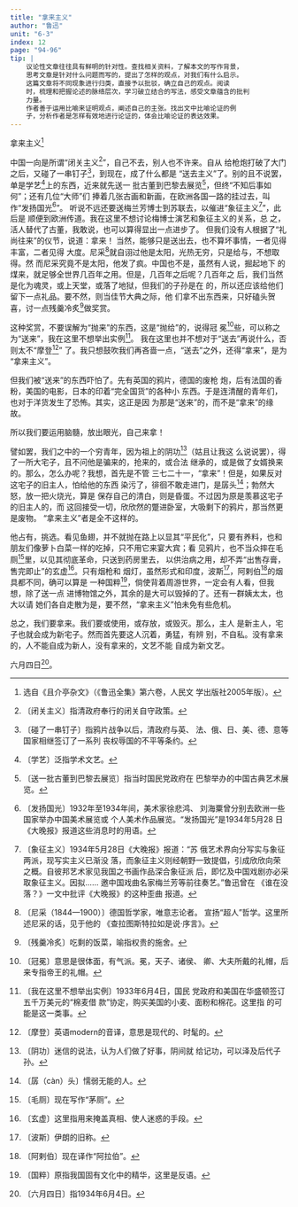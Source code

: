 ```yaml
---
title: "拿来主义"
author: "鲁迅"
unit: "6-3"
index: 12
page: "94-96"
tip: |
    议论性文章往往具有鲜明的针对性。查找相关资料，了解本文的写作背景，
    思考文章是针对什么问题而写的，提出了怎样的观点，对我们有什么启示。
    这篇文章将不同现象进行归类，直接予以批驳，确立自己的观点。阅读
    时，梳理和把握论述的脉络层次，学习破立结合的写法，感受文章蕴含的批判
    力量。
    作者善于运用比喻来证明观点，阐述自己的主张。找出文中比喻论证的例
    子，分析作者是怎样有效地进行论证的，体会比喻论证的表达效果。
---
```


拿来主义[^1-a]

中国一向是所谓“闭关主义[^1-b]”，自己不去，别人也不许来。自从
给枪炮打破了大门之后，又碰了一串钉子[^1-c]，到现在，成了什么都是
“送去主义”了。别的且不说罢，单是学艺[^1-d]上的东西，近来就先送一
批古董到巴黎去展览[^1-e]，但终“不知后事如何”；还有几位“大师”们
捧着几张古画和新画，在欧洲各国一路的挂过去，叫作“发扬国光[^1-f]”。
听说不远还要送梅兰芳博士到苏联去，以催进“象征主义[^1-g]”，此后是
顺便到欧洲传道。我在这里不想讨论梅博士演艺和象征主义的关系，总
之，活人替代了古董，我敢说，也可以算得显出一点进步了。
但我们没有人根据了“礼尚往来”的仪节，说道：拿来！
当然，能够只是送出去，也不算坏事情，一者见得丰富，二者见得
大度。尼采[^1-h]就自诩过他是太阳，光热无穷，只是给与，不想取得。然
而尼采究竟不是太阳，他发了疯。中国也不是，虽然有人说，掘起地下
的煤来，就足够全世界几百年之用。但是，几百年之后呢？几百年之
后，我们当然是化为魂灵，或上天堂，或落了地狱，但我们的子孙是在
的，所以还应该给他们留下一点礼品。要不然，则当佳节大典之际，他
们拿不出东西来，只好磕头贺喜，讨一点残羹冷炙[^1-i]做奖赏。

[^1-a]:  选自《且介亭杂文》（《鲁迅全集》第六卷，人民文
    学出版社2005年版）。
[^1-b]:  〔闭关主义〕指清政府奉行的闭关自守政策。
[^1-c]:  〔碰了一串钉子〕指鸦片战争以后，清政府与英、
    法、俄、日、美、德、意等国家相继签订了一系列
    丧权辱国的不平等条约。
[^1-d]:  〔学艺〕泛指学术文艺。
[^1-e]:  〔送一批古董到巴黎去展览〕指当时国民党政府在
    巴黎举办的中国古典艺术展览。
[^1-f]:  〔发扬国光〕1932年至1934年间，美术家徐悲鸿、
    刘海粟曾分别去欧洲一些国家举办中国美术展览或
    个人美术作品展览。“发扬国光”是1934年5月28
    日《大晚报》报道这些消息时的用语。
[^1-g]:  〔象征主义〕1934年5月28日《大晚报》报道：“苏
    俄艺术界向分写实与象征两派，现写实主义已渐没
    落，而象征主义则经朝野一致提倡，引成欣欣向荣
    之概。自彼邦艺术家见我国之书画作品深合象征派
    后，即忆及中国戏剧亦必采取象征主义。因拟……
    邀中国戏曲名家梅兰芳等前往奏艺。”鲁迅曾在
    《谁在没落？》一文中批评《大晚报》的这种歪曲
    报道。
[^1-h]:  〔尼采（1844—1900）〕德国哲学家，唯意志论者。
    宣扬“超人”哲学。这里所述尼采的话，见于他的
    《查拉图斯特拉如是说·序言》。
[^1-i]:  〔残羹冷炙〕吃剩的饭菜，喻指权贵的施舍。

这种奖赏，不要误解为“抛来”的东西，这是“抛给”的，说得冠
冕[^2-a]些，可以称之为“送来”，我在这里不想举出实例[^2-b]。
我在这里也并不想对于“送去”再说什么，否则太不“摩登[^2-c]”
了。我只想鼓吹我们再吝啬一点，“送去”之外，还得“拿来”，是为
“拿来主义”。

但我们被“送来”的东西吓怕了。先有英国的鸦片，德国的废枪
炮，后有法国的香粉，美国的电影，日本的印着“完全国货”的各种小
东西。于是连清醒的青年们，也对于洋货发生了恐怖。其实，这正是因
为那是“送来”的，而不是“拿来”的缘故。

所以我们要运用脑髓，放出眼光，自己来拿！

譬如罢，我们之中的一个穷青年，因为祖上的阴功[^2-d]（姑且让我这
么说说罢），得了一所大宅子，且不问他是骗来的，抢来的，或合法
继承的，或是做了女婿换来的。那么，怎么办呢？我想，首先是不管
三七二十一，“拿来”！但是，如果反对这宅子的旧主人，怕给他的东西
染污了，徘徊不敢走进门，是孱头[^2-e]；勃然大怒，放一把火烧光，算是
保存自己的清白，则是昏蛋。不过因为原是羡慕这宅子的旧主人的，而
这回接受一切，欣欣然的蹩进卧室，大吸剩下的鸦片，那当然更是废物。
“拿来主义”者是全不这样的。

他占有，挑选。看见鱼翅，并不就抛在路上以显其“平民化”，只
要有养料，也和朋友们像萝卜白菜一样的吃掉，只不用它来宴大宾；看
见鸦片，也不当众摔在毛厕[^2-f]里，以见其彻底革命，只送到药房里去，
以供治病之用，却不弄“出售存膏，售完即止”的玄虚[^2-g]。只有烟枪和
烟灯，虽然形式和印度，波斯[^2-h]，阿剌伯[^2-i]的烟具都不同，确可以算是
一种国粹[^2-j]，倘使背着周游世界，一定会有人看，但我想，除了送一点
进博物馆之外，其余的是大可以毁掉的了。还有一群姨太太，也大以请
她们各自走散为是，要不然，“拿来主义”怕未免有些危机。

[^2-a]:  〔冠冕〕意思是很体面，有气派。冕，天子、诸侯、
    卿、大夫所戴的礼帽，后来专指帝王的礼帽。
[^2-b]:  〔我在这里不想举出实例〕1933年6月4日，国民
    党政府和美国在华盛顿签订五千万美元的“棉麦借
    款”协定，购买美国的小麦、面粉和棉花。这里指
    的可能是这一类事。
[^2-c]:  〔摩登〕英语modern的音译，意思是现代的、时髦的。
[^2-d]:  〔阴功〕迷信的说法，认为人们做了好事，阴间就
    给记功，可以泽及后代子孙。
[^2-e]:  〔孱（càn）头〕懦弱无能的人。
[^2-f]:  〔毛厕〕现在写作“茅厕”。
[^2-g]:  〔玄虚〕这里指用来掩盖真相、使人迷惑的手段。
[^2-h]:  〔波斯〕伊朗的旧称。
[^2-i]:  〔阿剌伯〕现在译作“阿拉伯”。
[^2-j]:  〔国粹〕原指我国固有文化中的精华，这里是反语。

总之，我们要拿来。我们要或使用，或存放，或毁灭。那么，主人
是新主人，宅子也就会成为新宅子。然而首先要这人沉着，勇猛，有辨
别，不自私。没有拿来的，人不能自成为新人，没有拿来的，文艺不能
自成为新文艺。

六月四日[^3-a]。

[^3-a]:  〔六月四日〕指1934年6月4日。
